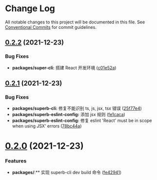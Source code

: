 # Change Log

All notable changes to this project will be documented in this file.
See [Conventional Commits](https://conventionalcommits.org) for commit guidelines.

## [0.2.2](https://github.com/yangruichao/superb/compare/v0.2.1...v0.2.2) (2021-12-23)

### Bug Fixes

- **packages/super-cli:** 搭建 React 开发环境 ([c01e52a](https://github.com/yangruichao/superb/commit/c01e52a6fd9692eb68841ccbf0b4c138b7ca0633))

## [0.2.1](https://github.com/yangruichao/superb/compare/v0.2.0...v0.2.1) (2021-12-23)

### Bug Fixes

- **packages/superb-cli:** 修复不能识别 ts, js, jsx, tsx 错误 ([25f77e4](https://github.com/yangruichao/superb/commit/25f77e41bda41f167a8db1c0c82d1cc4048d2aa2))
- **packages/superb-eslint-config:** 添加 jsx 规则 ([fe1caca](https://github.com/yangruichao/superb/commit/fe1caca227b60529f6f2e8f41f23ee3919756a49))
- **packages/superb-eslint-config:** 修复 eslint 'React' must be in scope when using JSX' errors ([78bc44a](https://github.com/yangruichao/superb/commit/78bc44ade1875346b7747667777091094cb757dd))

# [0.2.0](https://github.com/yangruichao/superb/compare/v0.1.1...v0.2.0) (2021-12-23)

### Features

- **packages/**:\*\* 实现 superb-cli dev build 命令 ([fe42941](https://github.com/yangruichao/superb/commit/fe42941bb355d9ec9acb61ec651aa3d4425c086c))
